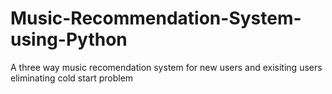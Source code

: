 # Music-Recommendation-System-using-Python
A three way music recomendation system for new users and exisiting users eliminating cold start problem
